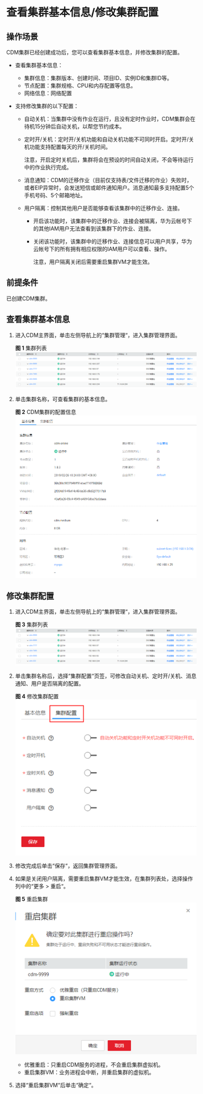 # 查看集群基本信息/修改集群配置<a name="dgc_01_0021"></a>

## 操作场景<a name="zh-cn_topic_0108275372_section6082040915224"></a>

CDM集群已经创建成功后，您可以查看集群基本信息，并修改集群的配置。

-   查看集群基本信息：
    -   集群信息：集群版本、创建时间、项目ID、实例ID和集群ID等。
    -   节点配置：集群规格、CPU和内存配置等信息。
    -   网络信息：网络配置

-   支持修改集群的以下配置：
    -   自动关机：当集群中没有作业在运行，且没有定时作业时，CDM集群会在待机15分钟后自动关机，以帮您节约成本。
    -   定时开/关机：定时开/关机功能和自动关机功能不可同时开启。定时开/关机功能支持配置每天的开/关机时间。

        注意，开启定时关机后，集群将会在预设的时间自动关闭，不会等待运行中的作业执行完成。

    -   消息通知：CDM的迁移作业（目前仅支持表/文件迁移的作业）失败时，或者EIP异常时，会发送短信或邮件通知用户。消息通知最多支持配置5个手机号码、5个邮箱地址。
    -   用户隔离：控制其他用户是否能够查看该集群中的迁移作业、连接。
        -   开启该功能时，该集群中的迁移作业、连接会被隔离，华为云帐号下的其他IAM用户无法查看到该集群下的作业、连接。
        -   关闭该功能时，该集群中的迁移作业、连接信息可以用户共享，华为云帐号下的所有拥有相应权限的IAM用户可以查看、操作。

            注意，用户隔离关闭后需要重启集群VM才能生效。




## 前提条件<a name="zh-cn_topic_0108275372_section5781841515252"></a>

已创建CDM集群。

## 查看集群基本信息<a name="zh-cn_topic_0108275372_section1674818115330"></a>

1.  进入CDM主界面，单击左侧导航上的“集群管理“，进入集群管理界面。

    **图 1**  集群列表<a name="zh-cn_topic_0108275372_zh-cn_topic_0108275471_fig4803125133011"></a>  
    ![](figures/集群列表.png "集群列表")

2.  单击集群名称，可查看集群的基本信息。

    **图 2**  CDM集群的配置信息<a name="zh-cn_topic_0108275372_fig32088426113643"></a>  
    ![](figures/CDM集群的配置信息.png "CDM集群的配置信息")


## 修改集群配置<a name="zh-cn_topic_0108275372_section8304145665316"></a>

1.  进入CDM主界面，单击左侧导航上的“集群管理“，进入集群管理界面。

    **图 3**  集群列表<a name="zh-cn_topic_0108275372_zh-cn_topic_0108275471_fig4803125133011_1"></a>  
    ![](figures/集群列表.png "集群列表")


1.  单击集群名称后，选择“集群配置“页签，可修改自动关机、定时开/关机、消息通知、用户是否隔离的配置。

    **图 4**  修改集群配置<a name="zh-cn_topic_0108275372_fig149343582538"></a>  
    ![](figures/修改集群配置.png "修改集群配置")

2.  修改完成后单击“保存“，返回集群管理界面。
3.  如果是关闭用户隔离，需要重启集群VM才能生效，在集群列表处，选择操作列中的“更多  \>  重启“。

    **图 5**  重启集群<a name="zh-cn_topic_0108275372_fig159341758205317"></a>  
    ![](figures/重启集群.png "重启集群")

    -   优雅重启：只重启CDM服务的进程，不会重启集群虚拟机。
    -   重启集群VM：业务进程会中断，并重启集群的虚拟机。

4.  选择“重启集群VM“后单击“确定“。

